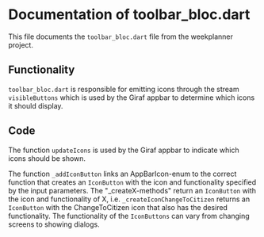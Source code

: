 # Documentation of toolbar_bloc.dart

This file documents the `toolbar_bloc.dart` file from the weekplanner project.

## Functionality

`toolbar_bloc.dart` is responsible for emitting icons through the stream `visibleButtons`
which is used by the Giraf appbar to determine which icons it should display.

## Code

The function `updateIcons` is used by the Giraf appbar to indicate which icons should
be shown.

The function `_addIconButton` links an AppBarIcon-enum to the correct function that
creates an `IconButton` with the icon and functionality specified by the input parameters.
The "_createX-methods" return an `IconButton` with the icon and functionality of
X, i.e. `_createIconChangeToCitizen` returns an `IconButton` with the ChangeToCitizen
icon that also has the desired functionality. The functionality of the `IconButtons`
can vary from changing screens to showing dialogs.